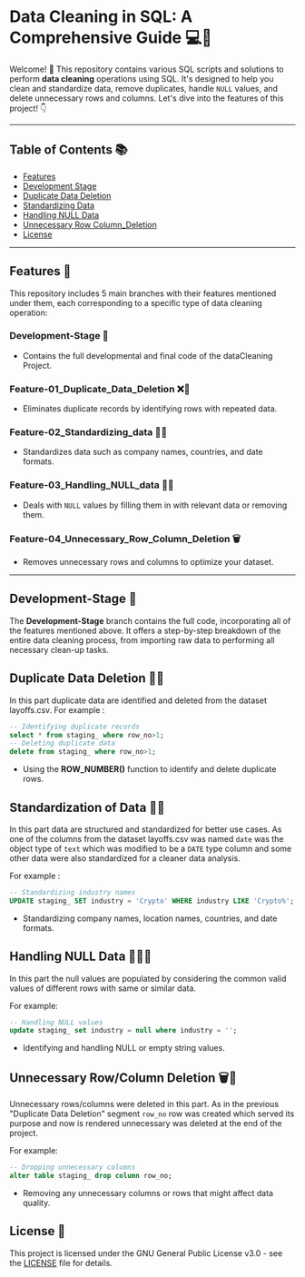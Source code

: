 # Data Cleaning in SQL: A Comprehensive Guide 💻🧹

Welcome! 🚀 This repository contains various SQL scripts and solutions to perform **data cleaning** operations using SQL. It's designed to help you clean and standardize data, remove duplicates, handle `NULL` values, and delete unnecessary rows and columns. Let's dive into the features of this project! 👇

---

## Table of Contents 📚

- [Features](#features)
- [Development Stage](#development-stage)
- [Duplicate Data Deletion](#duplicate-data-deletion)
- [Standardizing Data](#standardizing-data)
- [Handling NULL Data](#handling-null-data)
- [Unnecessary Row Column_Deletion](#unnecessary-row-column-deletion)
- [License](#license)

---

## Features 🌟

This repository includes 5 main branches with their features mentioned under them, each corresponding to a specific type of data cleaning operation:

### Development-Stage 🚧
- Contains the full developmental and final code of the dataCleaning Project.

### **Feature-01_Duplicate_Data_Deletion** ❌🔄
- Eliminates duplicate records by identifying rows with repeated data.
  
### **Feature-02_Standardizing_data** 🔧🎨
- Standardizes data such as company names, countries, and date formats.

### **Feature-03_Handling_NULL_data** 🚫🤔
- Deals with `NULL` values by filling them in with relevant data or removing them.

### **Feature-04_Unnecessary_Row_Column_Deletion** 🗑️
- Removes unnecessary rows and columns to optimize your dataset.

---

## Development-Stage 🚧

The **Development-Stage** branch contains the full code, incorporating all of the features mentioned above. It offers a step-by-step breakdown of the entire data cleaning process, from importing raw data to performing all necessary clean-up tasks.


## Duplicate Data Deletion 🔄❌
In this part duplicate data are identified and deleted from the dataset layoffs.csv. 
For example :
```sql
-- Identifying duplicate records
select * from staging_ where row_no>1;
-- Deleting duplicate data
delete from staging_ where row_no>1;
```
- Using the **ROW_NUMBER()** function to identify and delete duplicate rows.
## Standardization of Data 🎨📝
In this part data are structured and standardized for better use cases. 
As one of the columns from the dataset layoffs.csv was named `date` was the object type of `text` which was modified 
to be a `DATE` type column and some other data were also standardized for a cleaner data analysis.

For example :
```sql
-- Standardizing industry names
UPDATE staging_ SET industry = 'Crypto' WHERE industry LIKE 'Crypto%';
```
- Standardizing company names, location names, countries, and date formats.

## Handling NULL Data 🚫🤷‍♂️
In this part the null values are populated by considering the common valid values of different rows with same or similar data.

For example:
```sql
-- Handling NULL values
update staging_ set industry = null where industry = '';

```
- Identifying and handling NULL or empty string values.

## Unnecessary Row/Column Deletion 🗑️🚪
Unnecessary rows/columns were deleted in this part.
As in the previous "Duplicate Data Deletion" segment `row_no` row was created which served its purpose and now is rendered unnecessary was deleted at the
end of the project.

For example:
```sql
-- Dropping unnecessary columns
alter table staging_ drop column row_no;
```
- Removing any unnecessary columns or rows that might affect data quality.

## License 📜

This project is licensed under the GNU General Public License v3.0 - see the [LICENSE](./LICENSE) file for details.
